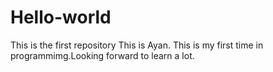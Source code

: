 # Hello-world
This is the first repository
This is Ayan. This is my first time in programmimg.Looking forward to learn a lot. 
